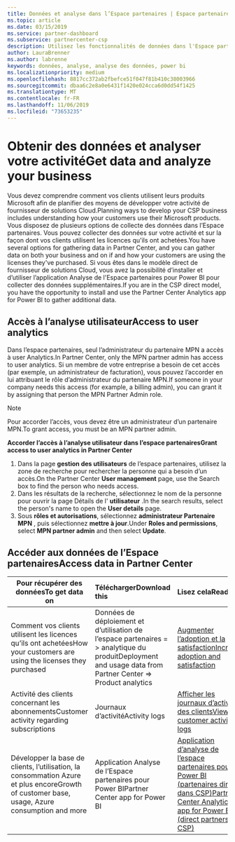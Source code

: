 ```yaml
---
title: Données et analyse dans l’Espace partenaires | Espace partenaires
ms.topic: article
ms.date: 03/15/2019
ms.service: partner-dashboard
ms.subservice: partnercenter-csp
description: Utilisez les fonctionnalités de données dans l'Espace partenaires pour mieux comprendre votre activité.
author: LauraBrenner
ms.author: labrenne
keywords: données, analyse, analyse des données, power bi
ms.localizationpriority: medium
ms.openlocfilehash: 8817cc372ab2fbefce51f047f81b410c38003966
ms.sourcegitcommit: dbaa6c2e8a0e6431f1420e024cca6d0dd54f1425
ms.translationtype: MT
ms.contentlocale: fr-FR
ms.lasthandoff: 11/06/2019
ms.locfileid: "73653235"
---
```

# <a name="get-data-and-analyze-your-business"></a><span data-ttu-id="48066-104">Obtenir des données et analyser votre activité</span><span class="sxs-lookup"><span data-stu-id="48066-104">Get data and analyze your business</span></span> 

<span data-ttu-id="48066-105">Vous devez comprendre comment vos clients utilisent leurs produits Microsoft afin de planifier des moyens de développer votre activité de fournisseur de solutions Cloud.</span><span class="sxs-lookup"><span data-stu-id="48066-105">Planning ways to develop your CSP business includes understanding how your customers use their Microsoft products.</span></span> <span data-ttu-id="48066-106">Vous disposez de plusieurs options de collecte des données dans l’Espace partenaires. Vous pouvez collecter des données sur votre activité et sur la façon dont vos clients utilisent les licences qu'ils ont achetées.</span><span class="sxs-lookup"><span data-stu-id="48066-106">You have several options for gathering data in Partner Center, and you can gather data on both your business and on if and how your customers are using the licenses they've purchased.</span></span> <span data-ttu-id="48066-107">Si vous êtes dans le modèle direct de fournisseur de solutions Cloud, vous avez la possibilité d’installer et d’utiliser l’application Analyse de l'Espace partenaires pour Power BI pour collecter des données supplémentaires.</span><span class="sxs-lookup"><span data-stu-id="48066-107">If you are in the CSP direct model, you have the opportunity to install and use the Partner Center Analytics app for Power BI to gather additional data.</span></span>

## <a name="access-to-user-analytics"></a><span data-ttu-id="48066-108">Accès à l’analyse utilisateur</span><span class="sxs-lookup"><span data-stu-id="48066-108">Access to user analytics</span></span>

<span data-ttu-id="48066-109">Dans l’espace partenaires, seul l’administrateur du partenaire MPN a accès à user Analytics.</span><span class="sxs-lookup"><span data-stu-id="48066-109">In Partner Center, only the MPN partner admin has access to user analytics.</span></span> <span data-ttu-id="48066-110">Si un membre de votre entreprise a besoin de cet accès (par exemple, un administrateur de facturation), vous pouvez l’accorder en lui attribuant le rôle d’administrateur du partenaire MPN.</span><span class="sxs-lookup"><span data-stu-id="48066-110">If someone in your company needs this access (for example, a billing admin), you can grant it by assigning that person the MPN Partner Admin role.</span></span>

>[!NOTE] 
><span data-ttu-id="48066-111">Pour accorder l’accès, vous devez être un administrateur d’un partenaire MPN.</span><span class="sxs-lookup"><span data-stu-id="48066-111">To grant access, you must be an MPN partner admin.</span></span>

<span data-ttu-id="48066-112">**Accorder l’accès à l’analyse utilisateur dans l’espace partenaires**</span><span class="sxs-lookup"><span data-stu-id="48066-112">**Grant access to user analytics in Partner Center**</span></span> 

1.  <span data-ttu-id="48066-113">Dans la page **gestion des utilisateurs** de l’espace partenaires, utilisez la zone de recherche pour rechercher la personne qui a besoin d’un accès.</span><span class="sxs-lookup"><span data-stu-id="48066-113">On the Partner Center **User management** page, use the Search box to find the person who needs access.</span></span>
2.  <span data-ttu-id="48066-114">Dans les résultats de la recherche, sélectionnez le nom de la personne pour ouvrir la page Détails de l' **utilisateur** .</span><span class="sxs-lookup"><span data-stu-id="48066-114">In the search results, select the person's name to open the **User details** page.</span></span>
3.  <span data-ttu-id="48066-115">Sous **rôles et autorisations**, sélectionnez **administrateur Partenaire MPN** , puis sélectionnez **mettre à jour**.</span><span class="sxs-lookup"><span data-stu-id="48066-115">Under **Roles and permissions**, select **MPN partner admin** and then select **Update**.</span></span>

 
## <a name="access-data-in-partner-center"></a><span data-ttu-id="48066-116">Accéder aux données de l’Espace partenaires</span><span class="sxs-lookup"><span data-stu-id="48066-116">Access data in Partner Center</span></span>

|<span data-ttu-id="48066-117">**Pour récupérer des données**</span><span class="sxs-lookup"><span data-stu-id="48066-117">**To get data on**</span></span>   |<span data-ttu-id="48066-118">**Télécharger**</span><span class="sxs-lookup"><span data-stu-id="48066-118">**Download this**</span></span>   |<span data-ttu-id="48066-119">**Lisez cela**</span><span class="sxs-lookup"><span data-stu-id="48066-119">**Read this**</span></span>   | <span data-ttu-id="48066-120">**S’applique à**</span><span class="sxs-lookup"><span data-stu-id="48066-120">**Applies to**</span></span>    |
|---------------------|:-----------------------|:---------------|:--------------|
|<span data-ttu-id="48066-121">Comment vos clients utilisent les licences qu’ils ont achetées</span><span class="sxs-lookup"><span data-stu-id="48066-121">How your customers are using the licenses they purchased</span></span>   |<span data-ttu-id="48066-122">Données de déploiement et d’utilisation de l’espace partenaires = > analytique du produit</span><span class="sxs-lookup"><span data-stu-id="48066-122">Deployment and usage data from Partner Center => Product analytics</span></span>   |[<span data-ttu-id="48066-123">Augmenter l’adoption et la satisfaction</span><span class="sxs-lookup"><span data-stu-id="48066-123">Increase adoption and satisfaction</span></span>](increasing-adoption-and-satisfaction.md)|<span data-ttu-id="48066-124">Partenaires fournisseurs de solutions cloud</span><span class="sxs-lookup"><span data-stu-id="48066-124">CSP partners</span></span>|
|<span data-ttu-id="48066-125">Activité des clients concernant les abonnements</span><span class="sxs-lookup"><span data-stu-id="48066-125">Customer activity regarding subscriptions</span></span>   |<span data-ttu-id="48066-126">Journaux d’activité</span><span class="sxs-lookup"><span data-stu-id="48066-126">Activity logs</span></span>   |[<span data-ttu-id="48066-127">Afficher les journaux d’activité des clients</span><span class="sxs-lookup"><span data-stu-id="48066-127">View customer activity logs</span></span>](activity-logs.md)|<span data-ttu-id="48066-128">Partenaires fournisseurs de solutions cloud</span><span class="sxs-lookup"><span data-stu-id="48066-128">CSP partners</span></span>   |
|<span data-ttu-id="48066-129">Développer la base de clients, l’utilisation, la consommation Azure et plus encore</span><span class="sxs-lookup"><span data-stu-id="48066-129">Growth of customer base, usage, Azure consumption and more</span></span>   |<span data-ttu-id="48066-130">Application Analyse de l’Espace partenaires pour Power BI</span><span class="sxs-lookup"><span data-stu-id="48066-130">Partner Center app for Power BI</span></span>   |[<span data-ttu-id="48066-131">Application d’analyse de l’espace partenaires pour Power BI (partenaires directs dans CSP)</span><span class="sxs-lookup"><span data-stu-id="48066-131">Partner Center Analytics app for Power BI (direct partners in CSP)</span></span>](power-bi-app-for-direct-partners.md)|<span data-ttu-id="48066-132">Partenaires directs fournisseurs de solutions Cloud</span><span class="sxs-lookup"><span data-stu-id="48066-132">CSP direct partners</span></span>|






